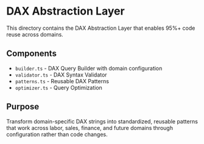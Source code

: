 # DAX Abstraction Layer

This directory contains the DAX Abstraction Layer that enables 95%+ code reuse across domains.

## Components

- `builder.ts` - DAX Query Builder with domain configuration
- `validator.ts` - DAX Syntax Validator
- `patterns.ts` - Reusable DAX Patterns
- `optimizer.ts` - Query Optimization

## Purpose

Transform domain-specific DAX strings into standardized, reusable patterns that work across labor, sales, finance, and future domains through configuration rather than code changes.